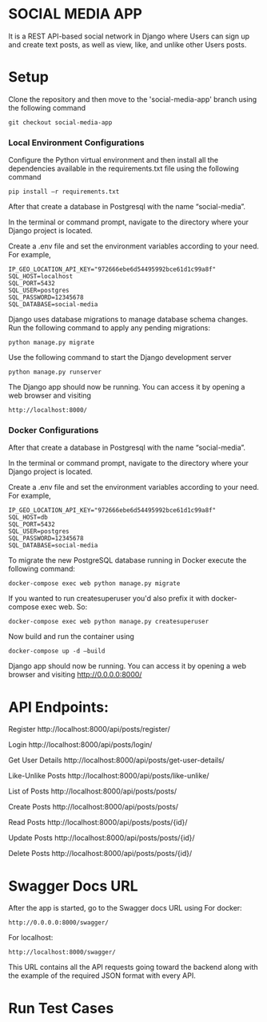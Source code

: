 # SOCIAL MEDIA APP
It is a REST API-based social network in Django where Users can sign up and create text posts, as well as view, like, and unlike other Users posts.

# Setup
Clone the repository and then move to the 'social-media-app' branch using the following command

	git checkout social-media-app

### Local Environment Configurations
Configure the Python virtual environment and then install all the dependencies available in the requirements.txt file using the following command

	pip install –r requirements.txt

After that create a database in Postgresql with the name “social-media”. 

In the terminal or command prompt, navigate to the directory where your Django project is located.

Create a .env file and set the environment variables according to your need. For example,

	IP_GEO_LOCATION_API_KEY="972666ebe6d54495992bce61d1c99a8f"
	SQL_HOST=localhost
	SQL_PORT=5432
	SQL_USER=postgres
	SQL_PASSWORD=12345678
	SQL_DATABASE=social-media

Django uses database migrations to manage database schema changes. Run the following command to apply any pending migrations:

	python manage.py migrate

Use the following command to start the Django development server

	python manage.py runserver

The Django app should now be running. You can access it by opening a web browser and visiting

	http://localhost:8000/

### Docker Configurations
After that create a database in Postgresql with the name “social-media”. 

In the terminal or command prompt, navigate to the directory where your Django project is located.

Create a .env file and set the environment variables according to your need. For example,

	IP_GEO_LOCATION_API_KEY="972666ebe6d54495992bce61d1c99a8f"
	SQL_HOST=db
	SQL_PORT=5432
	SQL_USER=postgres
	SQL_PASSWORD=12345678
	SQL_DATABASE=social-media

To migrate the new PostgreSQL database running in Docker execute the following command:

	docker-compose exec web python manage.py migrate

If you wanted to run createsuperuser you'd also prefix it with docker-compose exec web. So:

	docker-compose exec web python manage.py createsuperuser

Now build and run the container using

	docker-compose up -d –build

Django app should now be running. You can access it by opening a web browser and visiting http://0.0.0.0:8000/



# API Endpoints:
Register
	http://localhost:8000/api/posts/register/

Login 
	http://localhost:8000/api/posts/login/

Get User Details
	http://localhost:8000/api/posts/get-user-details/

Like-Unlike Posts
        http://localhost:8000/api/posts/like-unlike/

List of Posts
	http://localhost:8000/api/posts/posts/

Create Posts
	http://localhost:8000/api/posts/posts/

Read Posts
	http://localhost:8000/api/posts/posts/{id}/
	
Update Posts
	http://localhost:8000/api/posts/posts/{id}/

Delete Posts
	http://localhost:8000/api/posts/posts/{id}/


# Swagger Docs URL
After the app is started, go to the Swagger docs URL using
For docker:	

	http://0.0.0.0:8000/swagger/

For localhost:	
 
 	http://localhost:8000/swagger/

This URL contains all the API requests going toward the backend along with the example of the required JSON format with every API.

# Run Test Cases

